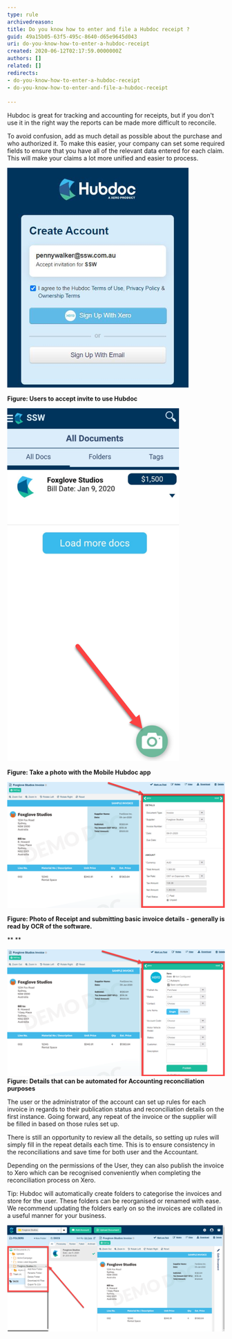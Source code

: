 ```yaml
---
type: rule
archivedreason: 
title: Do you know how to enter and file a Hubdoc receipt ?
guid: 49a15b05-63f5-495c-8640-d65e9645d043
uri: do-you-know-how-to-enter-a-hubdoc-receipt
created: 2020-06-12T02:17:59.0000000Z
authors: []
related: []
redirects:
- do-you-know-how-to-enter-a-hubdoc-receipt
- do-you-know-how-to-enter-and-file-a-hubdoc-receipt

---
```


Hubdoc is great for tracking and accounting for receipts, but if you don't use it in the right way the reports can be made more difficult to reconcile.

To avoid confusion, add as much detail as possible about the purchase and who authorized it. To make this easier, your company can set some required fields to ensure that you have all of the relevant data entered for each claim. This will make your claims a lot more unified and easier to process. 



![](ac.png) 

 **Figure: Users to accept invite to use Hubdoc** 




![](de.png)


 **Figure: Take a photo with the Mobile Hubdoc app** 


![](wer.png)


 **Figure: Photo of Receipt and submitting basic invoice details - generally is read by OCR of the software.** 


 **
** 




![](che.png)
 **Figure: Details that can be automated for Accounting reconciliation purposes** 



The user or the administrator of the account can set up rules for each invoice in regards to their publication status and reconciliation details on the first instance. Going forward, any repeat of the invoice or the supplier will be filled in based on those rules set up. 




There is still an opportunity to review all the details, so setting up rules will simply fill in the repeat details each time. This is to ensure consistency in the reconciliations and save time for both user and the Accountant.





Depending on the permissions of the User, they can also publish the invoice to Xero which can be recognised conveniently when completing the reconciliation process on Xero.





Tip: Hubdoc will automatically create folders to categorise the invoices and store for the user. These folders can be reorganised or renamed with ease. We recommend updating the folders early on so the invoices are collated in a useful manner for your business. 





![](1.png)








<!--endintro-->
